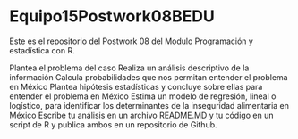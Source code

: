 # Equipo15Postwork08BEDU
Este es el repositorio del Postwork 08 del Modulo Programación y estadística con R.

Plantea el problema del caso
Realiza un análisis descriptivo de la información
Calcula probabilidades que nos permitan entender el problema en México
Plantea hipótesis estadísticas y concluye sobre ellas para entender el problema en México
Estima un modelo de regresión, lineal o logístico, para identificar los determinantes de la inseguridad alimentaria en México
Escribe tu análisis en un archivo README.MD y tu código en un script de R y publica ambos en un repositorio de Github.
